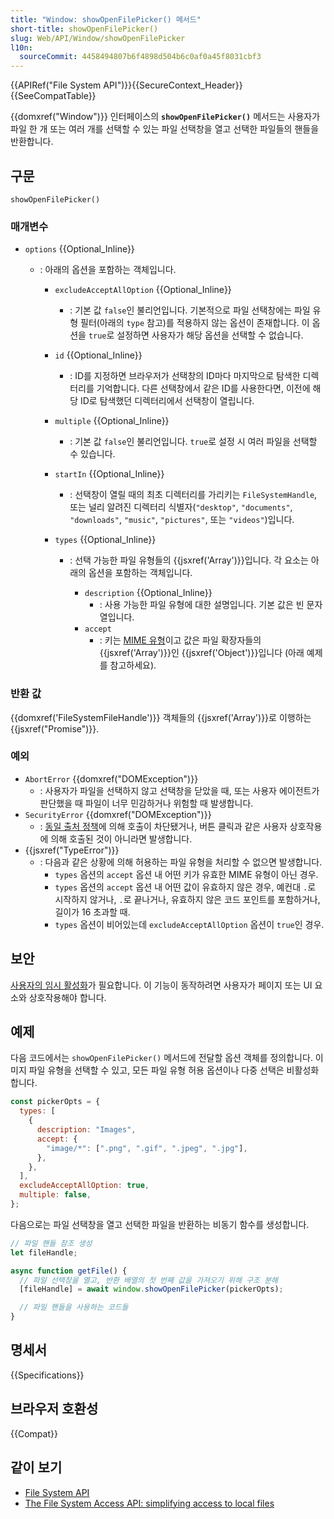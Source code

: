 ```yaml
---
title: "Window: showOpenFilePicker() 메서드"
short-title: showOpenFilePicker()
slug: Web/API/Window/showOpenFilePicker
l10n:
  sourceCommit: 4458494807b6f4898d504b6c0af0a45f8031cbf3
---
```


{{APIRef("File System API")}}{{SecureContext_Header}}{{SeeCompatTable}}

{{domxref("Window")}} 인터페이스의 **`showOpenFilePicker()`** 메서드는
사용자가 파일 한 개 또는 여러 개를 선택할 수 있는 파일 선택창을 열고
선택한 파일들의 핸들을 반환합니다.

## 구문

```js-nolint
showOpenFilePicker()
```

### 매개변수

- `options` {{Optional_Inline}}

  - : 아래의 옵션을 포함하는 객체입니다.

    - `excludeAcceptAllOption` {{Optional_Inline}}
      - : 기본 값 `false`인 불리언입니다.
        기본적으로 파일 선택창에는 파일 유형 필터(아래의 `type` 참고)를
        적용하지 않는 옵션이 존재합니다.
        이 옵션을 `true`로 설정하면 사용자가 해당 옵션을 선택할 수 없습니다.
    - `id` {{Optional_Inline}}
      - : ID를 지정하면 브라우저가 선택창의 ID마다 마지막으로 탐색한 디렉터리를 기억합니다.
        다른 선택창에서 같은 ID를 사용한다면, 이전에 해당 ID로 탐색했던 디렉터리에서
        선택창이 열립니다.
    - `multiple` {{Optional_Inline}}
      - : 기본 값 `false`인 불리언입니다.
        `true`로 설정 시 여러 파일을 선택할 수 있습니다.
    - `startIn` {{Optional_Inline}}
      - : 선택창이 열릴 때의 최초 디렉터리를 가리키는 `FileSystemHandle`, 또는 널리 알려진 디렉터리 식별자(`"desktop"`, `"documents"`, `"downloads"`, `"music"`, `"pictures"`, 또는 `"videos"`)입니다.
    - `types` {{Optional_Inline}}

      - : 선택 가능한 파일 유형들의 {{jsxref('Array')}}입니다.
        각 요소는 아래의 옵션을 포함하는 객체입니다.

        - `description` {{Optional_Inline}}
          - : 사용 가능한 파일 유형에 대한 설명입니다. 기본 값은 빈 문자열입니다.
        - `accept`
          - : 키는 [MIME 유형](/ko/docs/Web/HTTP/Basics_of_HTTP/MIME_types/Common_types)이고 값은 파일 확장자들의 {{jsxref('Array')}}인 {{jsxref('Object')}}입니다 (아래 예제를 참고하세요).

### 반환 값

{{domxref('FileSystemFileHandle')}} 객체들의 {{jsxref('Array')}}로 이행하는 {{jsxref("Promise")}}.

### 예외

- `AbortError` {{domxref("DOMException")}}
  - : 사용자가 파일을 선택하지 않고 선택창을 닫았을 때, 또는 사용자 에이전트가 판단했을 때 파일이 너무 민감하거나 위험할 때 발생합니다.
- `SecurityError` {{domxref("DOMException")}}
  - : [동일 출처 정책](/ko/docs/Web/Security/Same-origin_policy)에 의해 호출이 차단됐거나, 버튼 클릭과 같은 사용자 상호작용에 의해 호출된 것이 아니라면 발생합니다.
- {{jsxref("TypeError")}}
  - : 다음과 같은 상황에 의해 허용하는 파일 유형을 처리할 수 없으면 발생합니다.
    - `types` 옵션의 `accept` 옵션 내 어떤 키가 유효한 MIME 유형이 아닌 경우.
    - `types` 옵션의 `accept` 옵션 내 어떤 값이 유효하지 않은 경우, 예컨대 `.`로 시작하지 않거나, `.`로 끝나거나, 유효하지 않은 코드 포인트를 포함하거나, 길이가 16 초과할 때.
    - `types` 옵션이 비어있는데 `excludeAcceptAllOption` 옵션이 `true`인 경우.

## 보안

[사용자의 임시 활성화](/ko/docs/Web/Security/User_activation)가 필요합니다. 이 기능이 동작하려면 사용자가 페이지 또는 UI 요소와 상호작용해야 합니다.

## 예제

다음 코드에서는 `showOpenFilePicker()` 메서드에 전달할 옵션 객체를 정의합니다. 이미지 파일 유형을 선택할 수 있고, 모든 파일 유형 허용 옵션이나 다중 선택은 비활성화합니다.

```js
const pickerOpts = {
  types: [
    {
      description: "Images",
      accept: {
        "image/*": [".png", ".gif", ".jpeg", ".jpg"],
      },
    },
  ],
  excludeAcceptAllOption: true,
  multiple: false,
};
```

다음으로는 파일 선택창을 열고 선택한 파일을 반환하는 비동기 함수를 생성합니다.

```js
// 파일 핸들 참조 생성
let fileHandle;

async function getFile() {
  // 파일 선택창을 열고, 반환 배열의 첫 번째 값을 가져오기 위해 구조 분해
  [fileHandle] = await window.showOpenFilePicker(pickerOpts);

  // 파일 핸들을 사용하는 코드들
}
```

## 명세서

{{Specifications}}

## 브라우저 호환성

{{Compat}}

## 같이 보기

- [File System API](/ko/docs/Web/API/File_System_API)
- [The File System Access API: simplifying access to local files](https://developer.chrome.com/docs/capabilities/web-apis/file-system-access)

